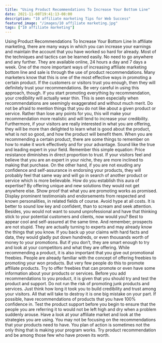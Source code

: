 ```yaml
---
title: "Using Product Recommendations To Increase Your Bottom Line"
date: 2021-11-08T19:41:13-08:00
description: "10 affiliate marketing Tips for Web Success"
featured_image: "/images/10 affiliate marketing.jpg"
tags: ["10 affiliate marketing"]
---
```


Using Product Recommendations To Increase Your Bottom Line 
In affiliate marketing, there are many ways in which you can increase your earnings and maintain the account that you have worked so hard for already. Most of the techniques and tactics can be learned easily. No need to go anywhere and any further. They are available online, 24 hours a day and 7 days a week.
One of the more important ways of increasing affiliate marketing bottom line and sale is through the use of product recommendations. Many marketers know that this is one of the most effective ways in promoting a certain product. 
If the customers or visitors trust you enough, then they will definitely trust your recommendations. Be very careful in using this approach, though. If you start promoting everything by recommendation, your credibility will actually wear thin. This is seen especially when recommendations are seemingly exaggerated and without much merit. 
Do not be afraid to mention things that you do not like about a given product or service. Rather than lose any points for you, this will make your recommendation more realistic and will tend to increase your credibility. 
Furthermore, if your visitors are really interested in what you are offering, they will be more than delighted to learn what is good about the product, what is not so good, and how the product will benefit them.
When you are recommending a certain product, there are some things to remember on how to make it work effectively and for your advantage.
Sound like the true and leading expert in your field. 
Remember this simple equation: Price resistance diminishes in direct proportion to trust. If your visitors feel and believe that you are an expert in your niche, they are more inclined to making that purchase. On the other hand, if you are not exuding any confidence and self-assurance in endorsing your products, they will probably feel that same way and will go in search of another product or service which is more believable.
How do you establish this aura of expertise? By offering unique and new solutions they would not get anywhere else. Show proof that what you are promoting works as promised. Display prominent testimonials and endorsements from respected and known personalities, in related fields of course. 
Avoid hype at all costs. It is better to sound low key and confident, than to scream and seek attention. Besides, you would not want to sound unprofessional and have that thinking stick to your potential customers and clients, now would you? Best to appear cool and self-assured at the same time.
And remember; prospects are not stupid. They are actually turning to experts and may already know the things that you know. If you back up your claims with hard facts and data, they would gladly put down hundreds, or even thousands worth of money to your promotions. But if you don’t, they are smart enough to try and look at your competitors and what they are offering.
While recommending a product, it is also important that you give out promotional freebies. People are already familiar with the concept of offering freebies to promoting your won products. But very few people do this to promote affiliate products. Try to offer freebies that can promote or even have some information about your products or services. 
Before you add recommendations to you product, it is given that you should try and test the product and support. Do not run the risk of promoting junk products and services. Just think how long it took you to build credibility and trust among your visitors. All that will take to destroy it is one big mistake on your part.
If possible, have recommendations of products that you have 100% confidence in. Test the product support before you begin to ensure that the people you are referring it to would not be left high and dry when a problem suddenly arouse. 
Have a look at your affiliate market and look at the strategies you are using. You may not be focusing on the recommendations that your products need to have. You plan of action is sometimes not the only thing that is making your program works.
Try product recommendation and be among those few who have proven its worth.

